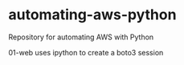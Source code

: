 # automating-aws-python
Repository for automating AWS with Python

01-web uses ipython to create a boto3 session